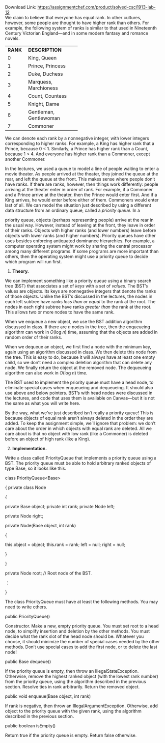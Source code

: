 Download Link: https://assignmentchef.com/product/solved-csci1913-lab-12
<br>
We claim to believe that everyone has equal rank. In other cultures, however, some people are thought to have higher rank than others. For example, the following system of ranks is similar to that used in Nineteenth Century Victorian England—and in some modern fantasy and romance novels.

<table width="204">

 <tbody>

  <tr>

   <td width="51"><strong>  R</strong><strong>ANK  </strong></td>

   <td width="153"><strong>D</strong><strong>ESCRIPTION</strong></td>

  </tr>

  <tr>

   <td width="51">0</td>

   <td width="153">  King, Queen</td>

  </tr>

  <tr>

   <td width="51">1</td>

   <td width="153">  Prince, Princess</td>

  </tr>

  <tr>

   <td width="51">2</td>

   <td width="153">  Duke, Duchess</td>

  </tr>

  <tr>

   <td width="51">3</td>

   <td width="153">  Marquess, Marchioness</td>

  </tr>

  <tr>

   <td width="51">4</td>

   <td width="153">  Count, Countess</td>

  </tr>

  <tr>

   <td width="51">5</td>

   <td width="153">  Knight, Dame</td>

  </tr>

  <tr>

   <td width="51">6</td>

   <td width="153">  Gentleman, Gentlewoman</td>

  </tr>

  <tr>

   <td width="51">7</td>

   <td width="153">  Commoner</td>

  </tr>

 </tbody>

</table>

We can denote each rank by a nonnegative integer, with lower integers corresponding to higher ranks. For example, a King has higher rank that a Prince, because 0 &lt; 1. Similarly, a Prince has higher rank than a Count, because 1 &lt; 4. And everyone has higher rank than a Commoner, except another Commoner.

In the lectures, we used a queue to model a line of people waiting to enter a movie theater. As people arrived at the theater, they joined the queue at the rear, and left the queue at the front. This makes sense where people don’t have ranks. If there are ranks, however, then things work differently: people arriving at the theater enter in order of rank. For example, if a Commoner and a Prince arrive at the theater, then the Prince would enter first. And if a King arrives, he would enter before either of them. Commoners would enter last of all.       We can model the situation just described by using a different data structure from an ordinary queue, called a <em>priority queue.</em> In a

priority queue, objects (perhaps representing people) arrive at the rear in the usual way. However, instead of leaving at the front, they leave in order of their ranks. Objects with higher ranks (and lower numbers) leave before objects with lower ranks (and higher numbers).       Priority queues have other uses besides enforcing antiquated dominance hierarchies. For example, a computer operating system might work by sharing the central processor among many different programs. If some programs are more important than others, then the operating system might use a priority queue to decide which program will run first.

<ol>

 <li><strong> Theory.</strong></li>

</ol>

We can implement something like a priority queue using a binary search tree (BST) that associates a set of <em>keys</em> with a set of <em>values.</em> The BST’s values are objects. Its keys are nonnegative integers that denote the ranks of those objects. Unlike the BST’s discussed in the lectures, the nodes in each left subtree have ranks <em>less than or equal</em> to the rank at the root. The nodes in each right subtree have ranks <em>greater than</em> the rank at the root. This allows two or more nodes to have the same rank.

When we enqueue a new object, we use the BST addition algorithm discussed in class. If there are <em>n</em> nodes in the tree, then the enqueueing algorithm can work in <em>O</em>(log <em>n</em>) time, assuming that the objects are added in random order of their ranks.

When we dequeue an object, we first find a node with the minimum key, again using an algorithm discussed in class. We then delete this node from the tree. This is easy to do, because it will always have at least one empty child, so we don’t need a complex deletion algorithm that can delete any node. We finally return the object at the removed node. The dequeueing algorithm can also work in <em>O</em>(log <em>n</em>) time.

The BST used to implement the priority queue must have a head node, to eliminate special cases when enqueueing and dequeueing. It should also use above and below pointers. BST’s with head nodes were discussed in the lectures, and code that uses them is available on Canvas—but it is not the same as what you will write here.

By the way, what we’ve just described isn’t really a priority queue! This is because objects of equal rank aren’t always deleted in the order they are added. To keep the assignment simple, we’ll ignore that problem: we don’t care about the order in which objects with equal rank are deleted. All we care about is that no object with low rank (like a Commoner) is deleted before an object of high rank (like a King).

<ol start="2">

 <li><strong> Implementation.</strong></li>

</ol>

Write a class called PriorityQueue that implements a priority queue using a BST. The priority queue must be able to hold arbitrary ranked objects of type Base, so it looks like this.

class PriorityQueue&lt;Base&gt;

{    private class Node

{

private Base object;      private int  rank;      private Node left;

private Node right;




private Node(Base object, int rank)

{

this.object = object;        this.rank = rank;        left = null;        right = null;

}

}




private Node root;  //  Root node of the BST.




⋮

}

The class PriorityQueue must have at least the following methods. You may need to write others.

public PriorityQueue()

Constructor. Make a new, empty priority queue. You must set root to a head node, to simplify insertion and deletion by the other methods. You must decide what the rank slot of the head node should be. Whatever you choose, it should minimize the number of special cases needed by the other methods. Don’t use special cases to add the first node, or to delete the last node!

public Base dequeue()

If the priority queue is empty, then throw an IllegalStateException. Otherwise, remove the highest ranked object (with the lowest rank number) from the priority queue, using the algorithm described in the previous section. Resolve ties in rank arbitrarily. Return the removed object.

public void enqueue(Base object, int rank)

If rank is negative, then throw an IllegalArgumentException. Otherwise, add object to the priority queue with the given rank, using the algorithm described in the previous section.

public boolean isEmpty()

Return true if the priority queue is empty. Return false otherwise.